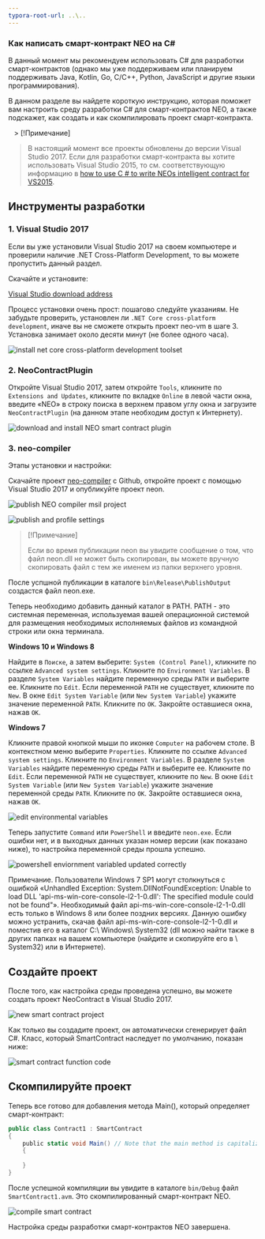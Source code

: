 ```yaml
---
typora-root-url: ..\..
---
```


### Как написать смарт-контракт NEO на C# 

В данный момент мы рекомендуем использовать C# для разработки смарт-контрактов (однако мы уже поддерживаем или планируем поддерживать Java, Kotlin, Go, C/C++, Python, JavaScript и другие языки программирования).

В данном разделе вы найдете короткую инструкцию, которая поможет вам настроить среду разработки C# для смарт-контрактов NEO, а также подскажет, как создать и как скомпилировать проект смарт-контракта.  

   > [!Примечание]
   > В настоящий момент все проекты обновлены до версии Visual Studio 2017. Если для разработки смарт-контракта вы хотите использовать Visual Studio 2015, то см. соответствующую информацию в [how to use C # to write NEOs intelligent contract for VS2015](getting-started-2015.md).

## Инструменты разработки


### 1. Visual Studio 2017

Если вы уже установили Visual Studio 2017 на своем компьютере и проверили наличие .NET Cross-Platform Development, то вы можете пропустить данный раздел.

Скачайте и установите:

[Visual Studio download address](https://www.visualstudio.com/products/visual-studio-community-vs)

Процесс установки очень прост: пошагово следуйте указаниям. Не забудьте проверить, установлен ли `.NET Core cross-platform development`, иначе вы не сможете открыть проект neo-vm в шаге 3. Установка занимает около десяти минут (не более одного часа).

![install net core cross-platform development toolset](../../../assets/install_core_cross_platform_development_toolset.png)

### 2. NeoContractPlugin

Откройте Visual Studio 2017, затем откройте `Tools`, кликните по `Extensions and Updates`, кликните по вкладке `Online` в левой части окна, введите «NEO» в строку поиска в верхнем правом углу окна и загрузите `NeoContractPlugin` (на данном этапе необходим доступ к Интернету). 

![download and install NEO smart contract plugin](../../../assets/download_and_install_smart_contract_plugin.png)

### 3. neo-compiler

Этапы установки и настройки:

Скачайте проект [neo-compiler](https://github.com/neo-project/neo-compiler) с Github, откройте проект с помощью Visual Studio 2017 и опубликуйте проект neon.

![publish NEO compiler msil project](../../../assets/publish_neo_compiler_msil_project.png)

![publish and profile settings](../../../assets/publish_and_profile_settings.png)

> [!Примечание]
>
> Если во время публикации neon вы увидите сообщение о том, что файл neon.dll не может быть скопирован, вы можете вручную скопировать файл с тем же именем из папки верхнего уровня.


После успшной публикации в каталоге `bin\Release\PublishOutput` создастся файл neon.exe.

Теперь необходимо добавить данный каталог в PATH. PATH - это системная переменная, используемая вашей операционной системой для размещения необходимых исполняемых файлов из командной строки или окна терминала.

**Windows 10 и Windows 8**

Найдите в `Поиске`, а затем выберите: `System (Control Panel)`, кликните по ссылке `Advanced system settings`. Кликните по `Environment Variables`. В разделе `System Variables` найдите переменную среды `PATH` и выберите ее. Кликните по `Edit`. Если переменной `PATH` не существует, кликните по `New`. В окне `Edit System Variable` (или `New System Variable`) укажите значение переменной `PATH`. Кликните по `OK`. Закройте оставшиеся окна, нажав `ОК`.

**Windows 7**

Кликните правой кнопкой мыши по иконке `Computer` на рабочем столе. В контекстном меню выберите `Properties`. Кликните по ссылке `Advanced system settings`. Кликните по `Environment Variables`. В разделе `System Variables` найдите переменную среды `PATH` и выберите ее. Кликните по `Edit`. Если переменной `PATH` не существует, кликните по `New`. В окне `Edit System Variable` (или `New System Variable`) укажите значение переменной среды `PATH`. Кликните по `OK`. Закройте оставшиеся окна, нажав `ОК`.

![edit environmental variables](../../../assets/edit_environmental_variables.png)

Теперь запустите `Command` или `PowerShell` и введите `neon.exe`. Если ошибки нет, и в выходных данных указан номер версии (как показано ниже), то настройка переменной среды прошла успешно.

![powershell enviornment variabled updated correctly](../../../assets/powershell_enviornment_variabled_updated_correctly.png)


Примечание. Пользователи Windows 7 SP1 могут столкнуться с ошибкой «Unhandled Exception: System.DllNotFoundException: Unable to load DLL 'api-ms-win-core-console-l2-1-0.dll': The specified module could not be found"». Необходимый файл api-ms-win-core-console-l2-1-0.dll есть только в Windows 8 или более поздних версиях. Данную ошибку можно устранить, скачав файл api-ms-win-core-console-l2-1-0.dll и поместив его в каталог C:\ Windows\ System32 (dll можно найти также в других папках на вашем компьютере (найдите и скопируйте его в \ System32) или в Интернете).
 
## Создайте проект

После того, как настройка среды проведена успешно, вы можете создать проект NeoContract в Visual Studio 2017.

![new smart contract project](../../../assets/new_smart_contract_project.png)

Как только вы создадите проект, он автоматически сгенерирует файл C#. Класс, который SmartContract наследует по умолчанию, показан ниже:

![smart contract function code](../../../assets/smart_contract_function_code.png)


## Скомпилируйте проект

Теперь все готово для добавления метода Main(), который определяет смарт-контракт:

```c#
public class Contract1 : SmartContract
{
    public static void Main() // Note that the main method is capitalized
    {
        
    }
}
```
После успешной компиляции вы увидите в каталоге `bin/Debug` файл `SmartContract1.avm`. Это скомпилированный смарт-контракт NEO.

![compile smart contract](../../../assets/compile_smart_contract.png)

Настройка среды разработки смарт-контрактов NEO завершена.

